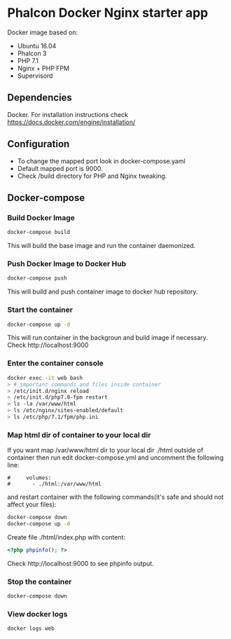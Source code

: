 # Phalcon Docker Nginx starter app
Docker image based on:
- Ubuntu 16.04 
- Phalcon 3
- PHP 7.1
- Nginx + PHP FPM
- Supervisord

## Dependencies
Docker. For installation instructions check https://docs.docker.com/engine/installation/

## Configuration
- To change the mapped port look in docker-compose.yaml
- Default mapped port is 9000. 
- Check /build directory for PHP and Nginx tweaking.

## Docker-compose

### Build Docker Image
```bash
docker-compose build
```
This will build the base image and run the container daemonized.

### Push Docker Image to Docker Hub
```bash
docker-compose push
```
This will build and push container image to docker hub repository.

### Start the container
```bash
docker-compose up -d
```
This will run container in the backgroun and build image if necessary.
Check http://localhost:9000

### Enter the container console
```bash
docker exec -it web bash
> # important commands and files inside container
> /etc/init.d/nginx reload
> /etc/init.d/php7.0-fpm restart
> ls -la /var/www/html
> ls /etc/nginx/sites-enabled/default
> ls /etc/php/7.1/fpm/php.ini
```

### Map html dir of container to your local dir
If you want map /var/www/html dir to your local dir ./html outside of container
then run edit docker-compose.yml and uncomment the following line:
```
#     volumes:
#       - ./html:/var/www/html
```
and restart container with the following commands(it's safe and should not affect your files):
```bash
docker-compose down
docker-compose up -d
```
Create file ./html/index.php with content:
```php
<?php phpinfo(); ?>
```
Check http://localhost:9000 to see phpinfo output.

### Stop the container
```bash
docker-compose down
```

### View docker logs
```bash
docker logs web
```
